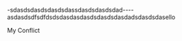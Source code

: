 -sdasdsdasdsdasdsdassdasdsdasdsdad---- asdasdsdfsdfdsdsdasdasdasdsdasdsdasdadsdasdsdasello

My Conflict
